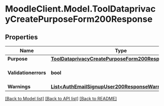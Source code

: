 # MoodleClient.Model.ToolDataprivacyCreatePurposeForm200Response

## Properties

Name | Type | Description | Notes
------------ | ------------- | ------------- | -------------
**Purpose** | [**ToolDataprivacyCreatePurposeForm200ResponsePurpose**](ToolDataprivacyCreatePurposeForm200ResponsePurpose.md) |  | 
**Validationerrors** | **bool** | Were there validation errors | 
**Warnings** | [**List&lt;AuthEmailSignupUser200ResponseWarningsInner&gt;**](AuthEmailSignupUser200ResponseWarningsInner.md) |  | [optional] 

[[Back to Model list]](../README.md#documentation-for-models) [[Back to API list]](../README.md#documentation-for-api-endpoints) [[Back to README]](../README.md)

